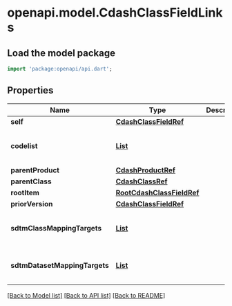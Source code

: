 # openapi.model.CdashClassFieldLinks

## Load the model package
```dart
import 'package:openapi/api.dart';
```

## Properties
Name | Type | Description | Notes
------------ | ------------- | ------------- | -------------
**self** | [**CdashClassFieldRef**](CdashClassFieldRef.md) |  | [optional] 
**codelist** | [**List<RootCtCodelistRefElement>**](RootCtCodelistRefElement.md) |  | [optional] [default to const []]
**parentProduct** | [**CdashProductRef**](CdashProductRef.md) |  | [optional] 
**parentClass** | [**CdashClassRef**](CdashClassRef.md) |  | [optional] 
**rootItem** | [**RootCdashClassFieldRef**](RootCdashClassFieldRef.md) |  | [optional] 
**priorVersion** | [**CdashClassFieldRef**](CdashClassFieldRef.md) |  | [optional] 
**sdtmClassMappingTargets** | [**List<SdtmClassVariableRefTarget>**](SdtmClassVariableRefTarget.md) |  | [optional] [default to const []]
**sdtmDatasetMappingTargets** | [**List<SdtmDatasetVariableRefTarget>**](SdtmDatasetVariableRefTarget.md) |  | [optional] [default to const []]

[[Back to Model list]](../README.md#documentation-for-models) [[Back to API list]](../README.md#documentation-for-api-endpoints) [[Back to README]](../README.md)


